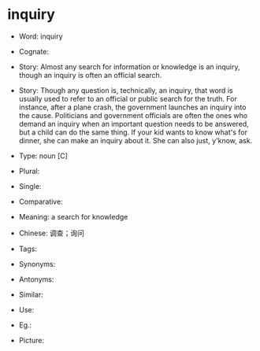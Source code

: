 # inquiry

- Word: inquiry
- Cognate: 
- Story: Almost any search for information or knowledge is an inquiry, though an inquiry is often an official search.
- Story: Though any question is, technically, an inquiry, that word is usually used to refer to an official or public search for the truth. For instance, after a plane crash, the government launches an inquiry into the cause. Politicians and government officials are often the ones who demand an inquiry when an important question needs to be answered, but a child can do the same thing. If your kid wants to know what's for dinner, she can make an inquiry about it. She can also just, y'know, ask.

- Type: noun [C]
- Plural: 
- Single: 
- Comparative: 
- Meaning: a search for knowledge
- Chinese: 调查；询问
- Tags: 
- Synonyms: 
- Antonyms: 
- Similar: 
- Use: 
- Eg.: 
- Picture: 

